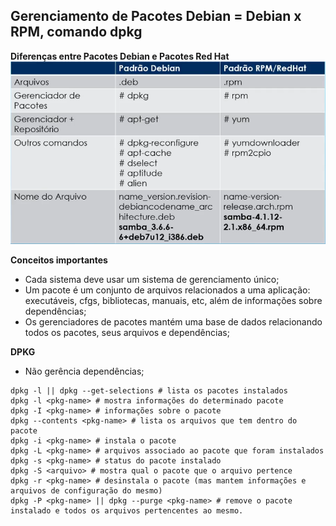 ## Gerenciamento de Pacotes Debian = Debian x RPM, comando dpkg

**Diferenças entre Pacotes Debian e Pacotes Red Hat**
![pkg](../../imagens/pkg.png)

**Conceitos importantes**
* Cada sistema deve usar um sistema de gerenciamento único;
* Um pacote é um conjunto de arquivos relacionados a uma aplicação: executáveis, cfgs, bibliotecas, manuais, etc, além de informações sobre dependências;
* Os gerenciadores de pacotes mantém uma base de dados relacionando todos os pacotes, seus arquivos e dependências;

**DPKG**

* Não gerência dependências;

```shell
dpkg -l || dpkg --get-selections # lista os pacotes instalados
dpkg -l <pkg-name> # mostra informações do determinado pacote 
dpkg -I <pkg-name> # informações sobre o pacote
dpkg --contents <pkg-name> # lista os arquivos que tem dentro do pacote
dpkg -i <pkg-name> # instala o pacote
dpkg -L <pkg-name> # arquivos associado ao pacote que foram instalados
dpkg -s <pkg-name> # status do pacote instalado
dpkg -S <arquivo> # mostra qual o pacote que o arquivo pertence
dpkg -r <pkg-name> # desinstala o pacote (mas mantem informações e arquivos de configuração do mesmo)
dpkg -P <pkg-name> || dpkg --purge <pkg-name> # remove o pacote instalado e todos os arquivos pertencentes ao mesmo.
```